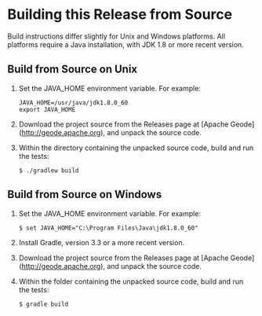 <!--
Licensed to the Apache Software Foundation (ASF) under one or more
contributor license agreements.  See the NOTICE file distributed with
this work for additional information regarding copyright ownership.
The ASF licenses this file to You under the Apache License, Version 2.0
(the "License"); you may not use this file except in compliance with
the License.  You may obtain a copy of the License at

     http://www.apache.org/licenses/LICENSE-2.0

Unless required by applicable law or agreed to in writing, software
distributed under the License is distributed on an "AS IS" BASIS,
WITHOUT WARRANTIES OR CONDITIONS OF ANY KIND, either express or implied.
See the License for the specific language governing permissions and
limitations under the License.
-->

# Building this Release from Source

Build instructions differ slightly for Unix and Windows platforms.
All platforms require a Java installation, with JDK 1.8 or more recent version.

## Build from Source on Unix

1. Set the JAVA\_HOME environment variable.  For example:

    ```     
    JAVA_HOME=/usr/java/jdk1.8.0_60
    export JAVA_HOME
    ```
2. Download the project source from the Releases page at [Apache Geode] (http://geode.apache.org), and unpack the source code.
3. Within the directory containing the unpacked source code, build and run the tests:
    
    ```
    $ ./gradlew build
    ```

## Build from Source on Windows

1. Set the JAVA\_HOME environment variable.  For example:

    ```
    $ set JAVA_HOME="C:\Program Files\Java\jdk1.8.0_60"
    ```
2. Install Gradle, version 3.3 or a more recent version.
3. Download the project source from the Releases page at [Apache Geode] (http://geode.apache.org), and unpack the source code.
4. Within the folder containing the unpacked source code, build and run the tests:

    ```
    $ gradle build
    ```
